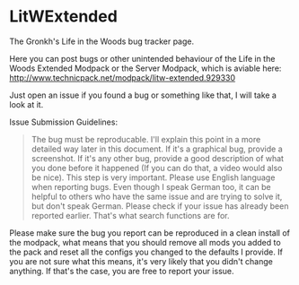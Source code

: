 # LitWExtended
The Gronkh's Life in the Woods bug tracker page.

Here you can post bugs or other unintended behaviour of the Life in the Woods Extended Modpack or the Server Modpack,
which is aviable here: http://www.technicpack.net/modpack/litw-extended.929330

Just open an issue if you found a bug or something like that, I will take a look at it.

Issue Submission Guidelines:
> The bug must be reproducable. I'll explain this point in a more detailed way later in this document.
> If it's a graphical bug, provide a screenshot.
> If it's any other bug, provide a good description of what you done before it happened (If you can do
that, a video would also be nice). This step is very important.
> Please use English language when reporting bugs. Even though I speak German too, it can be helpful to
others who have the same issue and are trying to solve it, but don't speak German.
> Please check if your issue has already been reported earlier. That's what search functions are for.

Please make sure the bug you report can be reproduced in a clean install of the modpack,
what means that you should remove all mods you added to the pack and reset all the configs you
changed to the defaults I provide. If you are not sure what this means, it's very likely that
you didn't change anything. If that's the case, you are free to report your issue.
